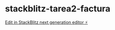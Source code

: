 # stackblitz-tarea2-factura

[Edit in StackBlitz next generation editor ⚡️](https://stackblitz.com/~/github.com/TheLimaa/stackblitz-tarea2-factura)